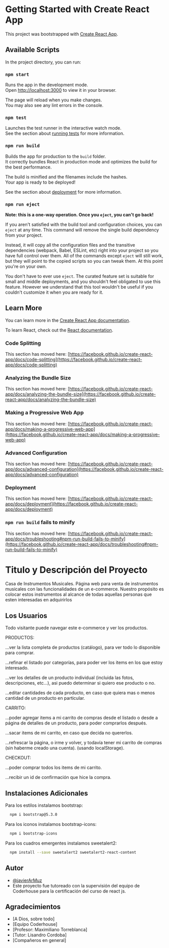 # Getting Started with Create React App

This project was bootstrapped with [Create React App](https://github.com/facebook/create-react-app).

## Available Scripts

In the project directory, you can run:

### `npm start`

Runs the app in the development mode.\
Open [http://localhost:3000](http://localhost:3000) to view it in your browser.

The page will reload when you make changes.\
You may also see any lint errors in the console.

### `npm test`

Launches the test runner in the interactive watch mode.\
See the section about [running tests](https://facebook.github.io/create-react-app/docs/running-tests) for more information.

### `npm run build`

Builds the app for production to the `build` folder.\
It correctly bundles React in production mode and optimizes the build for the best performance.

The build is minified and the filenames include the hashes.\
Your app is ready to be deployed!

See the section about [deployment](https://facebook.github.io/create-react-app/docs/deployment) for more information.

### `npm run eject`

**Note: this is a one-way operation. Once you `eject`, you can't go back!**

If you aren't satisfied with the build tool and configuration choices, you can `eject` at any time. This command will remove the single build dependency from your project.

Instead, it will copy all the configuration files and the transitive dependencies (webpack, Babel, ESLint, etc) right into your project so you have full control over them. All of the commands except `eject` will still work, but they will point to the copied scripts so you can tweak them. At this point you're on your own.

You don't have to ever use `eject`. The curated feature set is suitable for small and middle deployments, and you shouldn't feel obligated to use this feature. However we understand that this tool wouldn't be useful if you couldn't customize it when you are ready for it.

## Learn More

You can learn more in the [Create React App documentation](https://facebook.github.io/create-react-app/docs/getting-started).

To learn React, check out the [React documentation](https://reactjs.org/).

### Code Splitting

This section has moved here: [https://facebook.github.io/create-react-app/docs/code-splitting](https://facebook.github.io/create-react-app/docs/code-splitting)

### Analyzing the Bundle Size

This section has moved here: [https://facebook.github.io/create-react-app/docs/analyzing-the-bundle-size](https://facebook.github.io/create-react-app/docs/analyzing-the-bundle-size)

### Making a Progressive Web App

This section has moved here: [https://facebook.github.io/create-react-app/docs/making-a-progressive-web-app](https://facebook.github.io/create-react-app/docs/making-a-progressive-web-app)

### Advanced Configuration

This section has moved here: [https://facebook.github.io/create-react-app/docs/advanced-configuration](https://facebook.github.io/create-react-app/docs/advanced-configuration)

### Deployment

This section has moved here: [https://facebook.github.io/create-react-app/docs/deployment](https://facebook.github.io/create-react-app/docs/deployment)

### `npm run build` fails to minify

This section has moved here: [https://facebook.github.io/create-react-app/docs/troubleshooting#npm-run-build-fails-to-minify](https://facebook.github.io/create-react-app/docs/troubleshooting#npm-run-build-fails-to-minify)


# Titulo y Descripción del Proyecto

Casa de Instrumentos Musicales.
Página web para venta de instrumentos musicales con las funcionalidades de un e-commerce.
Nuestro propósito es colocar estos instrumentos al alcance de todas aquellas personas que esten interesadas en adquirirlos

## Los Usuarios 
Todo visitante puede navegar este e-commerce y ver los productos.

PRODUCTOS:

...ver la lista completa de productos (catálogo), para ver todo lo disponible para comprar.

...refinar el listado por categorías, para poder ver los items en los que estoy interesado.

...ver los detalles de un producto individual (incluida las fotos, descripciones, etc...), asi puedo determinar si quiero ese producto o no.

...editar cantidades de cada producto, en caso que quiera mas o menos cantidad de un producto en particular.

CARRITO:

...poder agregar items a mi carrito de compras desde el listado o desde a página de detalles de un producto, para poder comprarlos después.

...sacar items de mi carrito, en caso que decida no quererlos.

...refrescar la página, o irme y volver, y todavía tener mi carrito de compras (sin haberme creado una cuenta). (usando localStorage).

CHECKOUT:

...poder comprar todos los items de mi carrito.

...recibir un id de confirmación que hice la compra.

## Instalaciones Adicionales

Para los estilos instalamos bootstrap:

```bash
  npm i bootstrap@5.3.0
```

Para los iconos instalamos bootstrap-icons:

```bash
  npm i bootstrap-icons
```

Para los cuadros emergentes instalamos sweetalert2:

```bash
  npm install --save sweetalert2 sweetalert2-react-content
```
## Autor

- [@javierArMuz](https://www.github.com/javierArMuz)
- Este proyecto fue tutoreado con la supervisión del equipo de Coderhouse para la certificación del curso de react js.

## Agradecimientos

 - [A Dios, sobre todo]
 - [Equipo Coderhouse]
 - [Profesor: Maximiliano Torreblanca]
 - [Tutor: Lisandro Cordoba]
 - [Compañeros en general]

